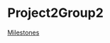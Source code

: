 # Project2Group2

[Milestones](https://github.students.cs.ubc.ca/CPSC410-2022W-T1/Project2Group2/wiki/Milestone-1)
